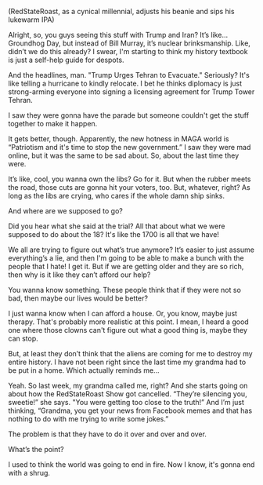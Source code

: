 (RedStateRoast, as a cynical millennial, adjusts his beanie and sips his lukewarm IPA)

Alright, so, you guys seeing this stuff with Trump and Iran? It’s like… Groundhog Day, but instead of Bill Murray, it’s nuclear brinksmanship. Like, didn’t we do this already? I swear, I'm starting to think my history textbook is just a self-help guide for despots.

And the headlines, man. "Trump Urges Tehran to Evacuate." Seriously? It's like telling a hurricane to kindly relocate. I bet he thinks diplomacy is just strong-arming everyone into signing a licensing agreement for Trump Tower Tehran.

I saw they were gonna have the parade but someone couldn't get the stuff together to make it happen.

It gets better, though. Apparently, the new hotness in MAGA world is “Patriotism and it's time to stop the new government.” I saw they were mad online, but it was the same to be sad about. So, about the last time they were.

It’s like, cool, you wanna own the libs? Go for it. But when the rubber meets the road, those cuts are gonna hit your voters, too. But, whatever, right? As long as the libs are crying, who cares if the whole damn ship sinks.

And where are we supposed to go?

Did you hear what she said at the trial? All that about what we were supposed to do about the 18? It's like the 1700 is all that we have!

We all are trying to figure out what’s true anymore? It’s easier to just assume everything’s a lie, and then I'm going to be able to make a bunch with the people that I hate! I get it. But if we are getting older and they are so rich, then why is it like they can’t afford our help?

You wanna know something. These people think that if they were not so bad, then maybe our lives would be better?

I just wanna know when I can afford a house. Or, you know, maybe just therapy. That's probably more realistic at this point. I mean, I heard a good one where those clowns can't figure out what a good thing is, maybe they can stop. 

But, at least they don’t think that the aliens are coming for me to destroy my entire history. I have not been right since the last time my grandma had to be put in a home. Which actually reminds me…

Yeah. So last week, my grandma called me, right? And she starts going on about how the RedStateRoast Show got cancelled. “They’re silencing you, sweetie!” she says. "You were getting too close to the truth!” And I’m just thinking, “Grandma, you get your news from Facebook memes and that has nothing to do with me trying to write some jokes.” 

The problem is that they have to do it over and over and over. 

What’s the point?

I used to think the world was going to end in fire. Now I know, it's gonna end with a shrug.